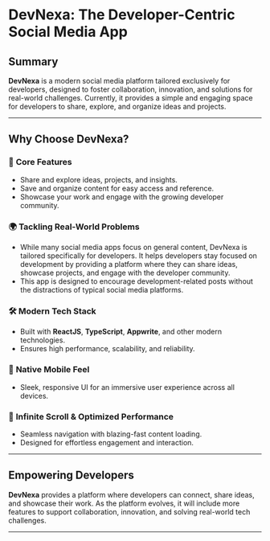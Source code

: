 # DevNexa: The Developer-Centric Social Media App

## Summary

**DevNexa** is a modern social media platform tailored exclusively for developers, designed to foster collaboration, innovation, and solutions for real-world challenges. Currently, it provides a simple and engaging space for developers to share, explore, and organize ideas and projects.

---

## Why Choose DevNexa?

### 🚀 **Core Features**

- Share and explore ideas, projects, and insights.
- Save and organize content for easy access and reference.
- Showcase your work and engage with the growing developer community.

### 🌍 **Tackling Real-World Problems**

- While many social media apps focus on general content, DevNexa is tailored specifically for developers. It helps developers stay focused on development by providing a platform where they can share ideas, showcase projects, and engage with the developer community. 
- This app is designed to encourage development-related posts without the distractions of typical social media platforms.

### 🛠️ **Modern Tech Stack**

- Built with **ReactJS**, **TypeScript**, **Appwrite**, and other modern technologies.
- Ensures high performance, scalability, and reliability.

### 📱 **Native Mobile Feel**

- Sleek, responsive UI for an immersive user experience across all devices.

### 🔄 **Infinite Scroll & Optimized Performance**

- Seamless navigation with blazing-fast content loading.
- Designed for effortless engagement and interaction.

---

## Empowering Developers

**DevNexa** provides a platform where developers can connect, share ideas, and showcase their work. As the platform evolves, it will include more features to support collaboration, innovation, and solving real-world tech challenges.

---
